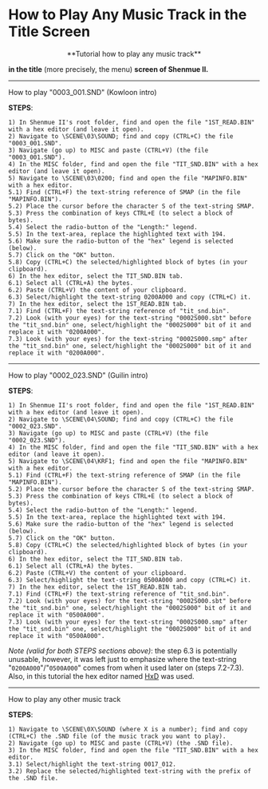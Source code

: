 # How to Play Any Music Track in the Title Screen

<p align="center"> **Tutorial how to play any music track**

**in the title** (more precisely, the menu) **screen of Shenmue II.** </p>

***

How to play "0003_001.SND" (Kowloon intro)

**STEPS**:

```
1) In Shenmue II's root folder, find and open the file "1ST_READ.BIN" with a hex editor (and leave it open).
2) Navigate to \SCENE\03\SOUND; find and copy (CTRL+C) the file "0003_001.SND".
3) Navigate (go up) to MISC and paste (CTRL+V) (the file "0003_001.SND").
4) In the MISC folder, find and open the file "TIT_SND.BIN" with a hex editor (and leave it open).
5) Navigate to \SCENE\03\0200; find and open the file "MAPINFO.BIN" with a hex editor.
5.1) Find (CTRL+F) the text-string reference of SMAP (in the file "MAPINFO.BIN").
5.2) Place the cursor before the character S of the text-string SMAP.
5.3) Press the combination of keys CTRL+E (to select a block of bytes).
5.4) Select the radio-button of the "Length:" legend.
5.5) In the text-area, replace the highlighted text with 194.
5.6) Make sure the radio-button of the "hex" legend is selected (below).
5.7) Click on the "OK" button.
5.8) Copy (CTRL+C) the selected/highlighted block of bytes (in your clipboard).
6) In the hex editor, select the TIT_SND.BIN tab.
6.1) Select all (CTRL+A) the bytes.
6.2) Paste (CTRL+V) the content of your clipboard.
6.3) Select/highlight the text-string 0200A000 and copy (CTRL+C) it.
7) In the hex editor, select the 1ST_READ.BIN tab.
7.1) Find (CTRL+F) the text-string reference of "tit_snd.bin".
7.2) Look (with your eyes) for the text-string "0002S000.sbt" before the "tit_snd.bin" one, select/highlight the "0002S000" bit of it and replace it with "0200A000".
7.3) Look (with your eyes) for the text-string "0002S000.smp" after the "tit_snd.bin" one, select/highlight the "0002S000" bit of it and replace it with "0200A000".
```

***

How to play "0002_023.SND" (Guilin intro)

**STEPS**:

```
1) In Shenmue II's root folder, find and open the file "1ST_READ.BIN" with a hex editor (and leave it open).
2) Navigate to \SCENE\04\SOUND; find and copy (CTRL+C) the file "0002_023.SND".
3) Navigate (go up) to MISC and paste (CTRL+V) (the file "0002_023.SND").
4) In the MISC folder, find and open the file "TIT_SND.BIN" with a hex editor (and leave it open).
5) Navigate to \SCENE\04\KRF1; find and open the file "MAPINFO.BIN" with a hex editor.
5.1) Find (CTRL+F) the text-string reference of SMAP (in the file "MAPINFO.BIN").
5.2) Place the cursor before the character S of the text-string SMAP.
5.3) Press the combination of keys CTRL+E (to select a block of bytes).
5.4) Select the radio-button of the "Length:" legend.
5.5) In the text-area, replace the highlighted text with 194.
5.6) Make sure the radio-button of the "hex" legend is selected (below).
5.7) Click on the "OK" button.
5.8) Copy (CTRL+C) the selected/highlighted block of bytes (in your clipboard).
6) In the hex editor, select the TIT_SND.BIN tab.
6.1) Select all (CTRL+A) the bytes.
6.2) Paste (CTRL+V) the content of your clipboard.
6.3) Select/highlight the text-string 0500A000 and copy (CTRL+C) it.
7) In the hex editor, select the 1ST_READ.BIN tab.
7.1) Find (CTRL+F) the text-string reference of "tit_snd.bin".
7.2) Look (with your eyes) for the text-string "0002S000.sbt" before the "tit_snd.bin" one, select/highlight the "0002S000" bit of it and replace it with "0500A000".
7.3) Look (with your eyes) for the text-string "0002S000.smp" after the "tit_snd.bin" one, select/highlight the "0002S000" bit of it and replace it with "0500A000".
```

*Note (valid for both STEPS sections above)*: the step 6.3 is potentially unusable, however, it was left just to emphasize where the text-string "`0200A000`"/"`0500A000`" comes from when it used later on (steps 7.2-7.3). Also, in this tutorial the hex editor named [HxD](https://en.wikipedia.org/wiki/HxD) was used.

***

How to play any other music track

**STEPS**:

```
1) Navigate to \SCENE\0X\SOUND (where X is a number); find and copy (CTRL+C) the .SND file (of the music track you want to play).
2) Navigate (go up) to MISC and paste (CTRL+V) (the .SND file).
3) In the MISC folder, find and open the file "TIT_SND.BIN" with a hex editor.
3.1) Select/highlight the text-string 0017_012.
3.2) Replace the selected/highlighted text-string with the prefix of the .SND file.
```


